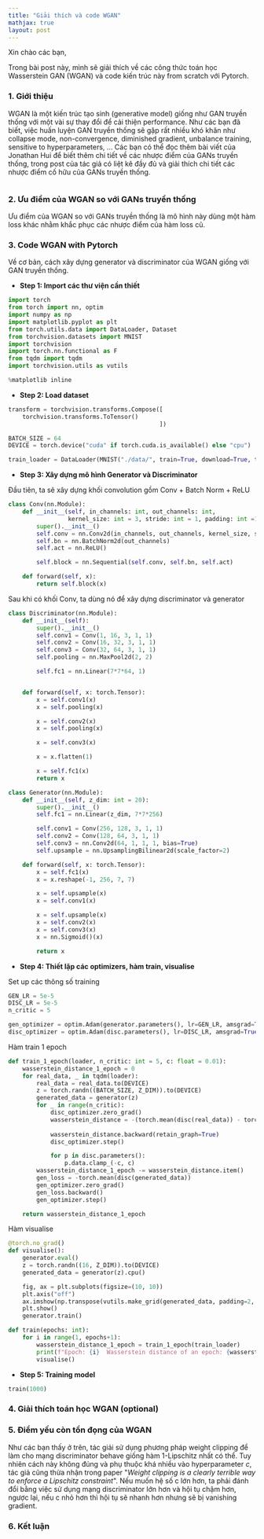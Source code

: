 ```yaml
---
title: "Giải thích và code WGAN"
mathjax: true
layout: post
---
```


Xin chào các bạn,   

Trong bài post này, mình sẽ giải thích về  các công thức toán học Wasserstein GAN (WGAN) và code kiến trúc này from scratch với Pytorch. 

### 1. Giới thiệu 

WGAN là một kiến trúc tạo sinh (generative model) giống như GAN truyền thống với một vài sự thay đổi để  cải thiện performance. Như các bạn đã biết, việc huấn luyện GAN truyền thống sẽ gặp rất nhiều khó khăn như collapse mode, non-convergence, diminished gradient, unbalance training, sensitive to hyperparameters, ... Các bạn có thể đọc thêm bài viết của Jonathan Hui để biết thêm chi tiết về các nhược điểm của GANs truyền thống, trong post của tác giả có liệt kê đầy đủ và giải thích chi tiết các nhược điểm cố hữu của GANs truyền thống.

<figure style="text-align: center">
<img src="https://production-media.paperswithcode.com/methods/Screen_Shot_2020-05-25_at_2.53.08_PM.png" alt="">
</figure>


### 2. Ưu điểm của WGAN so với GANs truyền thống 

Ưu điểm của WGAN so với GANs truyền thống là mô hình này dùng một hàm loss khác nhằm khắc phục các nhược điểm của hàm loss cũ. 


### 3. Code WGAN with Pytorch 

Về cơ bản, cách xây dựng generator và discriminator của WGAN giống với GAN truyền thống. 

* **Step 1: Import các thư viện cần thiết**

```python
import torch
from torch import nn, optim
import numpy as np
import matplotlib.pyplot as plt
from torch.utils.data import DataLoader, Dataset
from torchvision.datasets import MNIST
import torchvision
import torch.nn.functional as F
from tqdm import tqdm
import torchvision.utils as vutils

%matplotlib inline
```

* **Step 2: Load dataset**

```python
transform = torchvision.transforms.Compose([
    torchvision.transforms.ToTensor()
                                           ])

BATCH_SIZE = 64
DEVICE = torch.device("cuda" if torch.cuda.is_available() else "cpu")

train_loader = DataLoader(MNIST("./data/", train=True, download=True, transform=transform), batch_size = BATCH_SIZE, shuffle=True)
```

* **Step 3: Xây dựng mô hình Generator và Discriminator**

Đầu tiên, ta sẽ xây dựng khối convolution gồm Conv + Batch Norm + ReLU
```python
class Conv(nn.Module):
    def __init__(self, in_channels: int, out_channels: int,
                 kernel_size: int = 3, stride: int = 1, padding: int =1):
        super().__init__()
        self.conv = nn.Conv2d(in_channels, out_channels, kernel_size, stride, padding, bias=False)
        self.bn = nn.BatchNorm2d(out_channels)
        self.act = nn.ReLU()

        self.block = nn.Sequential(self.conv, self.bn, self.act)

    def forward(self, x):
        return self.block(x)
```

Sau khi có khối Conv, ta dùng nó để xây dựng discriminator và generator

```python
class Discriminator(nn.Module):
    def __init__(self):
        super().__init__()
        self.conv1 = Conv(1, 16, 3, 1, 1)
        self.conv2 = Conv(16, 32, 3, 1, 1)
        self.conv3 = Conv(32, 64, 3, 1, 1)
        self.pooling = nn.MaxPool2d(2, 2)

        self.fc1 = nn.Linear(7*7*64, 1)


    def forward(self, x: torch.Tensor):
        x = self.conv1(x)
        x = self.pooling(x)

        x = self.conv2(x)
        x = self.pooling(x)

        x = self.conv3(x)

        x = x.flatten(1)

        x = self.fc1(x)
        return x
```

```python
class Generator(nn.Module):
    def __init__(self, z_dim: int = 20):
        super().__init__()
        self.fc1 = nn.Linear(z_dim, 7*7*256)

        self.conv1 = Conv(256, 128, 3, 1, 1)
        self.conv2 = Conv(128, 64, 3, 1, 1)
        self.conv3 = nn.Conv2d(64, 1, 1, 1, bias=True)
        self.upsample = nn.UpsamplingBilinear2d(scale_factor=2)

    def forward(self, x: torch.Tensor):
        x = self.fc1(x)
        x = x.reshape(-1, 256, 7, 7)

        x = self.upsample(x)
        x = self.conv1(x)

        x = self.upsample(x)
        x = self.conv2(x)
        x = self.conv3(x)
        x = nn.Sigmoid()(x)

        return x
```

* **Step 4: Thiết lập các optimizers, hàm train, visualise**

Set up các thông số training 
```python
GEN_LR = 5e-5
DISC_LR = 5e-5
n_critic = 5

gen_optimizer = optim.Adam(generator.parameters(), lr=GEN_LR, amsgrad=True)
disc_optimizer = optim.Adam(disc.parameters(), lr=DISC_LR, amsgrad=True)
```

Hàm train 1 epoch

```python
def train_1_epoch(loader, n_critic: int = 5, c: float = 0.01):
    wasserstein_distance_1_epoch = 0
    for real_data, _ in tqdm(loader):
        real_data = real_data.to(DEVICE)
        z = torch.randn((BATCH_SIZE, Z_DIM)).to(DEVICE)
        generated_data = generator(z)
        for _ in range(n_critic):
            disc_optimizer.zero_grad()
            wasserstein_distance = -(torch.mean(disc(real_data)) - torch.mean(disc(generated_data)))
            
            wasserstein_distance.backward(retain_graph=True)
            disc_optimizer.step()

            for p in disc.parameters():
                p.data.clamp_(-c, c)
        wasserstein_distance_1_epoch -= wasserstein_distance.item()
        gen_loss = -torch.mean(disc(generated_data))
        gen_optimizer.zero_grad()
        gen_loss.backward()
        gen_optimizer.step()

    return wasserstein_distance_1_epoch
```

Hàm visualise 

```python
@torch.no_grad()
def visualise():
    generator.eval()
    z = torch.randn((16, Z_DIM)).to(DEVICE)
    generated_data = generator(z).cpu()

    fig, ax = plt.subplots(figsize=(10, 10))
    plt.axis("off")
    ax.imshow(np.transpose(vutils.make_grid(generated_data, padding=2, normalize=True), (1, 2, 0)))
    plt.show()
    generator.train()
```

```python
def train(epochs: int):
    for i in range(1, epochs+1):
        wasserstein_distance_1_epoch = train_1_epoch(train_loader)
        print(f"Epoch: {i}  Wasserstein distance of an epoch: {wasserstein_distance_1_epoch}")
        visualise()
```

* **Step 5: Training model**

```python
train(1000)
```


### 4. Giải thích toán học WGAN (optional)


### 5. Điểm yếu còn tồn đọng của WGAN

Như các bạn thấy ở trên, tác giải sử dụng phương pháp weight clipping để làm cho mạng discriminator behave giống hàm 1-Lipschitz nhất có thể. Tuy nhiên cách này không đúng và phụ thuộc khá nhiều vào hyperparameter _c_, tác giả cũng thừa nhận trong paper "_Weight clipping is a clearly terrible way to enforce a Lipschitz constraint_". Nếu muốn hệ số c lớn hơn, ta phải đánh đổi bằng việc sử dụng mạng discriminator lớn hơn và hội tụ chậm hơn, ngược lại, nếu c nhỏ hơn thì hội tụ sẽ nhanh hơn nhưng sẽ bị vanishing gradient. 

### 6. Kết luận 

